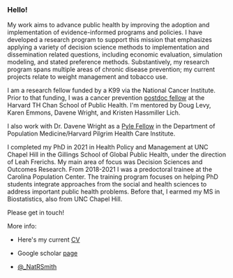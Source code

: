 ### Hello!

My work aims to advance public health by improving the adoption and implementation of evidence-informed programs and policies. I have developed a research program to support this mission that emphasizes applying a variety of decision science methods to implementation and dissemination related questions, including economic evaluation, simulation modeling, and stated preference methods. Substantively, my research program spans multiple areas of chronic disease prevention; my current projects relate to weight management and tobacco use. 

I am a research fellow funded by a K99 via the National Cancer Institute. Prior to that funding, I was a cancer prevention [postdoc fellow](https://www.hsph.harvard.edu/cancer-prevention-fellowship/people/natalie-smith/) at the Harvard TH Chan School of Public Health. I'm mentored by Doug Levy, Karen Emmons, Davene Wright, and Kristen Hassmiller Lich. 

I also work with Dr. Davene Wright as a [Pyle Fellow](https://twitter.com/DeptPopMed/status/1556701937537585153) in the Department of Population Medicine/Harvard Pilgrim Health Care Institute. 

I completed my PhD in 2021 in Health Policy and Management at UNC Chapel Hill in the Gillings School of Global Public Health, under the direction of Leah Frerichs. My main area of focus was Decision Sciences and Outcomes Research. From 2018-2021 I was a predoctoral trainee at the Carolina Population Center. The training program focuses on helping PhD students integrate approaches from the social and health sciences to address important public health problems. Before that, I earmed my MS in Biostatistics, also from UNC Chapel Hill.

Please get in touch!

More info: 
* Here's my current [CV](https://github.com/nataliesmith123/nataliesmith123/files/11968762/NRS_cv_06-16-23.pdf)
* Google scholar [page](https://scholar.google.com/citations?user=pP7qJZ8AAAAJ&hl=en)

* [@_NatRSmith](https://twitter.com/_NatRSmith)


